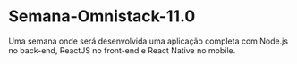 # Semana-Omnistack-11.0
Uma semana onde será desenvolvida uma aplicação completa com Node.js no back-end, ReactJS no front-end e React Native no mobile.
